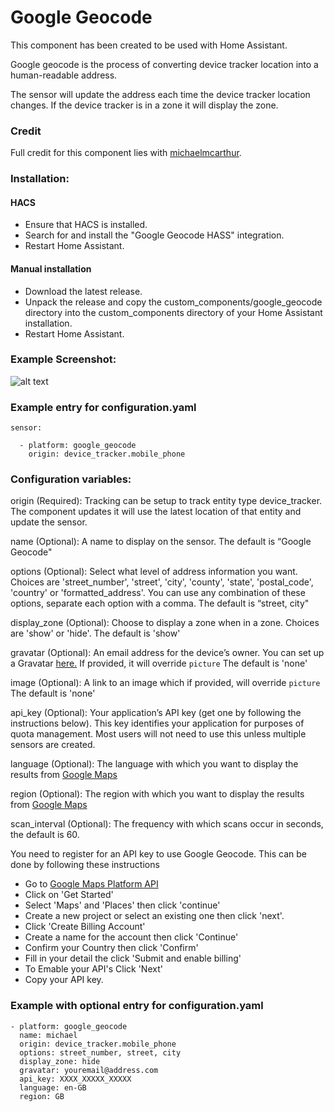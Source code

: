 # Google Geocode

This component has been created to be used with Home Assistant.

Google geocode is the process of converting device tracker location into a human-readable address.

The sensor will update the address each time the device tracker location changes. If the device tracker is in a zone it will display the zone.

### Credit

Full credit for this component lies with [michaelmcarthur](https://github.com/michaelmcarthur).

### Installation:

#### HACS

- Ensure that HACS is installed.
- Search for and install the "Google Geocode HASS" integration.
- Restart Home Assistant.

#### Manual installation

- Download the latest release.
- Unpack the release and copy the custom_components/google_geocode directory into the custom_components directory of your Home Assistant installation.
- Restart Home Assistant.

### Example Screenshot:

![alt text](https://github.com/michaelmcarthur/GoogleGeocode-HASS/blob/master/Google_Geocode_Screenshot.png 'Screenshot')

### Example entry for configuration.yaml

```
sensor:

  - platform: google_geocode
    origin: device_tracker.mobile_phone
```

### Configuration variables:

origin (Required): Tracking can be setup to track entity type device_tracker. The component updates it will use the latest location of that entity and update the sensor.

name (Optional): A name to display on the sensor. The default is “Google Geocode"

options (Optional): Select what level of address information you want. Choices are 'street_number', 'street', 'city', 'county', 'state', 'postal_code', 'country' or 'formatted_address'. You can use any combination of these options, separate each option with a comma. The default is “street, city"

display_zone (Optional): Choose to display a zone when in a zone. Choices are 'show' or 'hide'. The default is 'show'

gravatar (Optional): An email address for the device’s owner. You can set up a Gravatar [here.](https://gravatar.com) If provided, it will override `picture` The default is 'none'

image (Optional): A link to an image which if provided, will override `picture` The default is 'none'

api_key (Optional): Your application’s API key (get one by following the instructions below). This key identifies your application for purposes of quota management. Most users will not need to use this unless multiple sensors are created.

language (Optional): The language with which you want to display the results from [Google Maps](https://developers.google.com/maps/documentation/javascript/localization#Language)

region (Optional): The region with which you want to display the results from [Google Maps](https://developers.google.com/maps/documentation/javascript/localization#Region)

scan_interval (Optional): The frequency with which scans occur in seconds, the default is 60.

You need to register for an API key to use Google Geocode. This can be done by following these instructions

- Go to [Google Maps Platform API](https://cloud.google.com/maps-platform/#get-started)
- Click on 'Get Started'
- Select 'Maps' and 'Places' then click 'continue'
- Create a new project or select an existing one then click 'next'.
- Click 'Create Billing Account'
- Create a name for the account then click 'Continue'
- Confirm your Country then click 'Confirm'
- Fill in your detail the click 'Submit and enable billing'
- To Emable your API's Click 'Next'
- Copy your API key.

### Example with optional entry for configuration.yaml

```
- platform: google_geocode
  name: michael
  origin: device_tracker.mobile_phone
  options: street_number, street, city
  display_zone: hide
  gravatar: youremail@address.com
  api_key: XXXX_XXXXX_XXXXX
  language: en-GB
  region: GB
```

